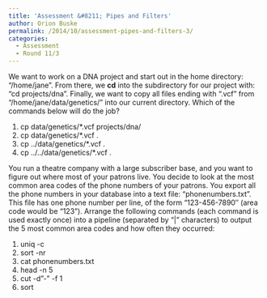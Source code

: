 ```yaml
---
title: 'Assessment &#8211; Pipes and Filters'
author: Orion Buske
permalink: /2014/10/assessment-pipes-and-filters-3/
categories:
  - Assessment
  - Round 11/3
---
```

We want to work on a DNA project and start out in the home directory: &#8220;/home/jane&#8221;. From there, we **cd** into the subdirectory for our project with: &#8220;cd projects/dna&#8221;. Finally, we want to copy all files ending with &#8220;.vcf&#8221; from &#8220;/home/jane/data/genetics/&#8221; into our current directory. Which of the commands below will do the job?

1.  cp data/genetics/*.vcf projects/dna/
2.  cp data/genetics/*.vcf .
3.  cp ../data/genetics/*.vcf .
4.  cp ../../data/genetics/*.vcf .

You run a theatre company with a large subscriber base, and you want to figure out where most of your patrons live. You decide to look at the most common area codes of the phone numbers of your patrons. You export all the phone numbers in your database into a text file: &#8220;phonenumbers.txt&#8221;. This file has one phone number per line, of the form &#8220;123-456-7890&#8243; (area code would be &#8220;123&#8221;). Arrange the following commands (each command is used exactly once) into a pipeline (separated by &#8220;|&#8221; characters) to output the 5 most common area codes and how often they occurred:

1.  uniq -c
2.  sort -nr
3.  cat phonenumbers.txt
4.  head -n 5
5.  cut -d&#8221;-&#8221; -f 1
6.  sort

